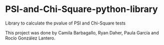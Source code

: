 # PSI-and-Chi-Square-python-library
Library to calculate the pvalue of PSI and Chi-Square tests

This project was done by Camila Barbagallo, Ryan Daher, Paula García and Rocío González Lantero.
